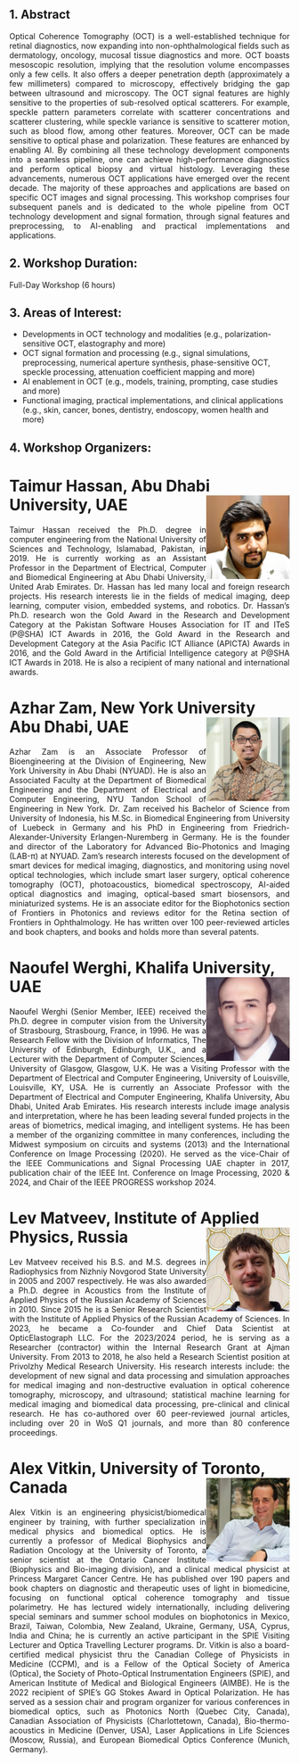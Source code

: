 ## 1. Abstract
<p align="justify">
Optical Coherence Tomography (OCT) is a well-established technique for retinal diagnostics, now expanding into non-ophthalmological fields such as dermatology, oncology, mucosal tissue diagnostics and more. OCT boasts mesoscopic resolution, implying that the resolution volume encompasses only a few cells. It also offers a deeper penetration depth (approximately a few millimeters) compared to microscopy, effectively bridging the gap between ultrasound and microscopy.
The OCT signal features are highly sensitive to the properties of sub-resolved optical scatterers. For example, speckle pattern parameters correlate with scatterer concentrations and scatterer clustering, while speckle variance is sensitive to scatterer motion, such as blood flow, among other features. Moreover, OCT can be made sensitive to optical phase and polarization. These features are enhanced by enabling AI.
By combining all these technology development components into a seamless pipeline, one can achieve high-performance diagnostics and perform optical biopsy and virtual histology. Leveraging these advancements, numerous OCT applications have emerged over the recent decade. The majority of these approaches and applications are based on specific OCT images and signal processing.
This workshop comprises four subsequent panels and is dedicated to the whole pipeline from OCT technology development and signal formation, through signal features and preprocessing, to AI-enabling and practical implementations and applications.
</p>

## 2. Workshop Duration:
Full-Day Workshop (6 hours)

## 3. Areas of Interest:

- Developments in OCT technology and modalities (e.g., polarization-sensitive OCT, elastography and more)
- OCT signal formation and processing (e.g., signal simulations, preprocessing, numerical aperture synthesis, phase-sensitive OCT, speckle processing, attenuation coefficient mapping and more)
- AI enablement in OCT (e.g., models, training, prompting, case studies and more)
- Functional imaging, practical implementations, and clinical applications (e.g., skin, cancer, bones, dentistry, endoscopy, women health and more)

## 4. Workshop Organizers:
<h1>
Taimur Hassan, Abu Dhabi University, UAE 
<img src="/images/taimur.png" align="right" style="height: 150px; width:150px;"/>
</h1>
<p align="justify">
Taimur Hassan received the Ph.D. degree in computer engineering from the National University of Sciences and Technology, Islamabad, Pakistan, in 2019. He is currently working as an Assistant Professor in the Department of Electrical, Computer and Biomedical Engineering at Abu Dhabi University, United Arab Emirates. Dr. Hassan has led many local and foreign research projects. His research interests lie in the fields of medical imaging, deep learning, computer vision, embedded systems, and robotics. Dr. Hassan’s Ph.D. research won the Gold Award in the Research and Development Category at the Pakistan Software Houses Association for IT and ITeS (P@SHA) ICT Awards in 2016, the Gold Award in the Research and Development Category at the Asia Pacific ICT Alliance (APICTA) Awards in 2016, and the Gold Award in the Artificial Intelligence category at P@SHA ICT Awards in 2018. He is also a recipient of many national and international awards.
</p>

<h1>
Azhar Zam, New York University Abu Dhabi, UAE 
<img src="/images/azhar.jpg" align="right" style="height: 150px; width:150px;"/>
</h1> <p align="justify">
Azhar Zam is an Associate Professor of Bioengineering at the Division of Engineering, New York University in Abu Dhabi (NYUAD). He is also an Associated Faculty at the Department of Biomedical Engineering and the Department of Electrical and Computer Engineering, NYU Tandon School of Engineering in New York. Dr. Zam received his Bachelor of Science from University of Indonesia, his M.Sc. in Biomedical Engineering from University of Luebeck in Germany and his PhD in Engineering from Friedrich-Alexander-University Erlangen-Nuremberg in Germany. He is the founder and director of the Laboratory for Advanced Bio-Photonics and Imaging (LAB-π) at NYUAD. Zam’s research interests focused on the development of smart devices for medical imaging, diagnostics, and monitoring using novel optical technologies, which include smart laser surgery, optical coherence tomography (OCT), photoacoustics, biomedical spectroscopy, AI-aided optical diagnostics and imaging, optical-based smart biosensors, and miniaturized systems. He is an associate editor for the Biophotonics section of Frontiers in Photonics and reviews editor for the Retina section of Frontiers in Ophthalmology. He has written over 100 peer-reviewed articles and book chapters, and books and holds more than several patents.
</p>

<h1>
Naoufel Werghi, Khalifa University, UAE 
<img src="/images/naoufel.png" align="right" style="height: 150px; width:150px;"/>
</h1> <p align="justify">
Naoufel Werghi (Senior Member, IEEE) received the Ph.D. degree in computer vision from the University of Strasbourg, Strasbourg, France, in 1996. He was a Research Fellow with the Division of Informatics, The University of Edinburgh, Edinburgh, U.K., and a Lecturer with the Department of Computer Sciences, University of Glasgow, Glasgow, U.K. He was a Visiting Professor with the Department of Electrical and Computer Engineering, University of Louisville, Louisville, KY, USA. He is currently an Associate Professor with the Department of Electrical and Computer Engineering, Khalifa University, Abu Dhabi, United Arab Emirates. His research interests include image analysis and interpretation, where he has been leading several funded projects in the areas of biometrics, medical imaging, and intelligent systems. He has been a member of the organizing committee in many conferences, including the Midwest symposium on circuits and systems (2013) and the International Conference on Image Processing (2020).  He served as the vice-Chair of the IEEE Communications and Signal Processing UAE chapter in 2017, publication chair of the IEEE Int. Conference on Image Processing, 2020  & 2024, and   Chair of the IEEE PROGRESS workshop 2024.
</p>

<h1>
Lev Matveev, Institute of Applied Physics, Russia 
<img src="/images/lev.jpg" align="right" style="height: 150px; width:150px;"/>
</h1> <p align="justify">
Lev Matveev received his B.S. and M.S. degrees in Radiophysics from Nizhniy Novgorod State University in 2005 and 2007 respectively. He was also awarded a Ph.D. degree in Acoustics from the Institute of Applied Physics of the Russian Academy of Sciences in 2010. Since 2015 he is a Senior Research Scientist with the Institute of Applied Physics of the Russian Academy of Sciences. In 2023, he became a Co-founder and Chief Data Scientist at OpticElastograph LLC. For the 2023/2024 period, he is serving as a Researcher (contractor) within the Internal Research Grant at Ajman University. From 2013 to 2018, he also held a Research Scientist position at Privolzhy Medical Research University. His research interests include: the development of new signal and data processing and simulation approaches for medical imaging and non-destructive evaluation in optical coherence tomography, microscopy, and ultrasound; statistical machine learning for medical imaging and biomedical data processing, pre-clinical and clinical research. He has co-authored over 60 peer-reviewed journal articles, including over 20 in WoS Q1 journals, and more than 80 conference proceedings. </p>

<h1>
Alex Vitkin, University of Toronto, Canada 
<img src="/images/alex.jpg" align="right" style="height: 150px; width:150px;"/>
</h1> <p align="justify">
Alex Vitkin is an engineering physicist/biomedical engineer by training, with further specialization in medical physics and biomedical optics.  He is currently a professor of Medical Biophysics and Radiation Oncology at the University of Toronto, a senior scientist at the Ontario Cancer Institute (Biophysics and Bio-imaging division), and a clinical medical physicist at Princess Margaret Cancer Centre.  He has published over 190 papers and book chapters on diagnostic and therapeutic uses of light in biomedicine, focusing on functional optical coherence tomography and tissue polarimetry.  He has lectured widely internationally, including delivering special seminars and summer school modules on biophotonics in Mexico, Brazil, Taiwan, Colombia, New Zealand, Ukraine, Germany, USA, Cyprus, India and China; he is currently an active participant in the SPIE Visiting Lecturer and Optica Travelling Lecturer programs.  Dr. Vitkin is also a board-certified medical physicist thru the Canadian College of Physicists in Medicine (CCPM), and is a Fellow of the Optical Society of America (Optica), the Society of Photo-Optical Instrumentation Engineers (SPIE), and American Institute of Medical and Biological Engineers (AIMBE).  He is the 2022 recipient of SPIE’s GG Stokes Award in Optical Polarization. He has served as a session chair and program organizer for various conferences in biomedical optics, such as Photonics North (Quebec City, Canada), Canadian Association of Physicists (Charlottetown, Canada), Bio-thermo-acoustics in Medicine (Denver, USA), Laser Applications in Life Sciences (Moscow, Russia), and European Biomedical Optics Conference (Munich, Germany). </p>

